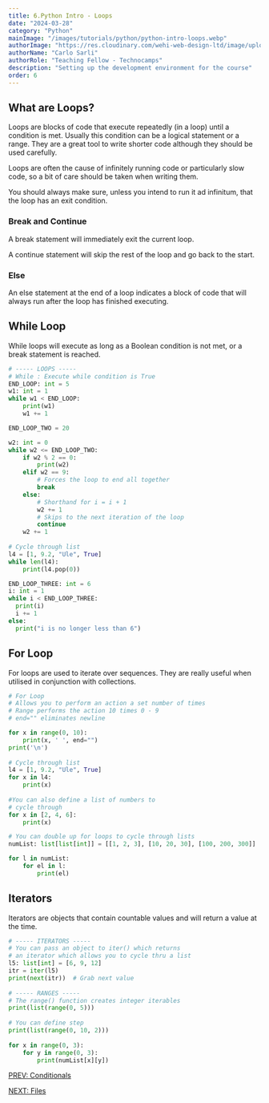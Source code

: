 ```yaml
---
title: 6.Python Intro - Loops
date: "2024-03-28"
category: "Python"
mainImage: "/images/tutorials/python/python-intro-loops.webp"
authorImage: "https://res.cloudinary.com/wehi-web-design-ltd/image/upload/v1698242293/carlosarli.com/photo/image0.jpg"
authorName: "Carlo Sarli"
authorRole: "Teaching Fellow - Technocamps"
description: "Setting up the development environment for the course"
order: 6
---
```

## What are Loops?

Loops are blocks of code that execute repeatedly (in a loop) until a condition is met. Usually this condition can be a logical statement or a range. They are a great tool to write shorter code although they should be used carefully.

Loops are often the cause of infinitely running code or particularly slow code, so a bit of care should be taken when writing them.

You should always make sure, unless you intend to run it ad infinitum, that the loop has an exit condition.

### Break and Continue

A break statement will immediately exit the current loop.

A continue statement will skip the rest of the loop and go back to the start.

### Else

An else statement at the end of a loop indicates a block of code that will always run after the loop has finished executing.



## While Loop

While loops will execute as long as a Boolean condition is not met, or a break statement is reached.

```python
# ----- LOOPS -----
# While : Execute while condition is True
END_LOOP: int = 5
w1: int = 1
while w1 < END_LOOP:
    print(w1)
    w1 += 1

END_LOOP_TWO = 20

w2: int = 0
while w2 <= END_LOOP_TWO:
    if w2 % 2 == 0:
        print(w2)
    elif w2 == 9:
        # Forces the loop to end all together
        break
    else:
        # Shorthand for i = i + 1
        w2 += 1
        # Skips to the next iteration of the loop
        continue
    w2 += 1
 
# Cycle through list
l4 = [1, 9.2, "Ule", True]
while len(l4):
    print(l4.pop(0))

END_LOOP_THREE: int = 6
i: int = 1
while i < END_LOOP_THREE:
  print(i)
  i += 1
else:
  print("i is no longer less than 6")
```

## For Loop

For loops are used to iterate over sequences. They are really useful when utilised in conjunction with collections.

```python
# For Loop
# Allows you to perform an action a set number of times
# Range performs the action 10 times 0 - 9
# end="" eliminates newline

for x in range(0, 10):
    print(x, ' ', end="")
print('\n')
 
# Cycle through list
l4 = [1, 9.2, "Ule", True]
for x in l4:
    print(x)
 
#You can also define a list of numbers to
# cycle through
for x in [2, 4, 6]:
    print(x)

# You can double up for loops to cycle through lists
numList: list[list[int]] = [[1, 2, 3], [10, 20, 30], [100, 200, 300]]

for l in numList:
    for el in l:
        print(el)
```

## Iterators

Iterators are objects that contain countable values and will return a value at the time.

```python
# ----- ITERATORS -----
# You can pass an object to iter() which returns
# an iterator which allows you to cycle thru a list
l5: list[int] = [6, 9, 12]
itr = iter(l5)
print(next(itr))  # Grab next value
 
# ----- RANGES -----
# The range() function creates integer iterables
print(list(range(0, 5)))
 
# You can define step
print(list(range(0, 10, 2)))
 
for x in range(0, 3):
    for y in range(0, 3):
        print(numList[x][y])
```


[PREV: Conditionals](./tutorials/series/python/python-intro-conditionals)

[NEXT: Files](./tutorials/series/python/python-intro-files)